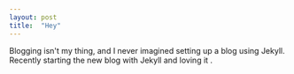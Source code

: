 ```yaml
---
layout: post
title:  "Hey"
---
```


Blogging isn't my thing, and I never imagined setting up a blog using Jekyll. Recently starting the new blog with Jekyll and loving it .